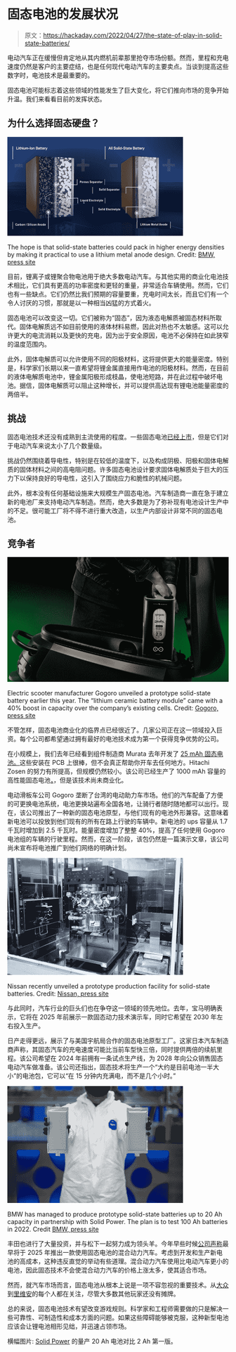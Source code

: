 # 固态电池的发展状况

> 原文：<https://hackaday.com/2022/04/27/the-state-of-play-in-solid-state-batteries/>

电动汽车正在缓慢但肯定地从其内燃机前辈那里抢夺市场份额。然而，里程和充电速度仍然是客户的主要症结，也是任何现代电动汽车的主要卖点。当谈到提高这些数字时，电池技术是最重要的。

固态电池可能标志着这些领域的性能发生了巨大变化，将它们推向市场的竞争开始升温。我们来看看目前的发挥状态。

## 为什么选择固态硬盘？

![](img/7c83802d48c95a6a57e12ad79d793407.png)

The hope is that solid-state batteries could pack in higher energy densities by making it practical to use a lithium metal anode design. Credit: [BMW, press site](https://www.press.bmwgroup.com/global/article/detail/T0331495EN/bmw-group-strengthens-leadership-position-in-battery-technology-with-investment-in-solid-state-innovator-solid-power?language=en)

目前，锂离子或锂聚合物电池用于绝大多数电动汽车。与其他实用的商业化电池技术相比，它们具有更高的功率密度和更轻的重量，非常适合车辆使用。然而，它们也有一些缺点。它们仍然比我们预期的容量要重，充电时间太长，而且它们有一个令人讨厌的习惯，那就是以一种相当凶猛的方式着火。

固态电池可以改变这一切。它们被称为“固态”，因为液态电解质被固态材料所取代。固体电解质远不如目前使用的液体材料易燃，因此对热也不太敏感。这可以允许更大的电流消耗以及更快的充电，因为出于安全原因，电池不必保持在如此狭窄的温度范围内。

此外，固体电解质可以允许使用不同的阳极材料，这将提供更大的能量密度。特别是，科学家们长期以来一直希望将锂金属直接用作电池的阳极材料。然而，在目前的液体电解质电池中，锂金属阳极形成枝晶，使电池短路，并在此过程中破坏电池。据信，固体电解质可以阻止这种增长，并可以提供高达现有锂电池能量密度的两倍半。

## 挑战

固态电池技术还没有成熟到主流使用的程度。一些固态电池[已经上市](https://hackaday.com/2021/08/03/murata-to-deliver-solid-state-batteries-to-market-in-the-fall/)，但是它们对于电动汽车来说太小了几个数量级。

挑战仍然围绕着导电性，特别是在较低的温度下，以及构成阴极、阳极和固体电解质的固体材料之间的高电阻问题。许多固态电池设计要求固体电解质处于巨大的压力下以保持良好的导电性，这引入了围绕应力和脆性的机械问题。

此外，根本没有任何基础设施来大规模生产固态电池。汽车制造商一直在急于建立新的电池厂来支持电动汽车制造。然而，绝大多数是为了弥补现有电池设计生产中的不足。很可能工厂将不得不进行重大改造，以生产内部设计非常不同的固态电池。

## 竞争者

![](img/7b6963f6828a9e1dfe7114e49d1e2d0d.png)

Electric scooter manufacturer Gogoro unveiled a prototype solid-state battery earlier this year. The “lithium ceramic battery module” came with a 40% boost in capacity over the company’s existing cells. Credit: [Gogoro, press site](https://www.gogoro.com/news/solid-state-battery/)

不管怎样，固态电池商业化的临界点已经很近了。几家公司正在这一领域投入巨资。每个公司都希望通过拥有最好的电池技术成为第一个获得竞争优势的公司。

在小规模上，我们去年已经看到组件制造商 Murata 去年开发了 [25 mAh 固态电池。](https://hackaday.com/2021/08/03/murata-to-deliver-solid-state-batteries-to-market-in-the-fall/)这些安装在 PCB 上很棒，但不会真正帮助你开车去任何地方。Hitachi Zosen 的努力有所提高，但规模仍然较小。该公司已经生产了 1000 mAh 容量的高性能固态电池[，](https://asia.nikkei.com/Business/Energy/World-s-highest-capacity-solid-state-battery-developed-in-Japan)，但是该技术尚未商业化。

电动滑板车公司 Gogoro 垄断了台湾的电动助力车市场。他们的汽车配备了方便的可更换电池系统，电池更换站遍布全国各地，让骑行者随时随地都可以出行。现在，该公司推出了一种新的固态电池原型，与他们现有的电池外形兼容。这意味着新电池可以投放到他们现有的所有在路上行驶的车辆中。新电池的 ups 容量从 1.7 千瓦时增加到 2.5 千瓦时。能量密度增加了整整 40%，提高了任何使用 Gogoro 电池组的车辆的行驶里程。然而，在这一阶段，该包仍然是一篇演示文章，该公司尚未宣布将电池推广到他们网络的明确计划。

![](img/5bd797c455b304136f86495cf8076830.png)

Nissan recently unveiled a prototype production facility for solid-state batteries. Credit: [Nissan, press site](https://global.nissannews.com/en/releases/release-8aef385f4e3efd0619b175c665007f52-nissan-prototype-production-facility-for-all-solid-state-batteries#)

与此同时，汽车行业的巨头们也在争夺这一领域的领先地位。去年，宝马明确表示，它将在 2025 年前展示一款固态动力技术演示车，同时它希望在 2030 年左右投入生产。

日产走得更远，展示了与美国宇航局合作的固态电池原型工厂。这家日本汽车制造商声称，其固态汽车的充电速度可能比当前车型快三倍，同时提供两倍的续航里程。该公司希望在 2024 年前拥有一条试点生产线，为 2028 年向公众销售固态电动汽车做准备。该公司还指出，固态技术将生产一个“大约是目前电池一半大小”的电池包，它可以“在 15 分钟内充满电，而不是几个小时。”

![](img/932b8aa64d0c22ce72d330331062fa45.png)

BMW has managed to produce prototype solid-state batteries up to 20 Ah capacity in partnership with Solid Power. The plan is to test 100 Ah batteries in 2022\. Credit [BMW, press site](https://www.press.bmwgroup.com/global/article/detail/T0331495EN/bmw-group-strengthens-leadership-position-in-battery-technology-with-investment-in-solid-state-innovator-solid-power?language=en)

丰田也进行了大量投资，并与松下一起努力成为领头羊。今年早些时候[公司声称](https://www.motor1.com/news/559226/toyota-production-car-solid-state-battery-2025/)最早将于 2025 年推出一款使用固态电池的混合动力汽车。考虑到开发和生产新电池的高成本，这种违反直觉的举动有些道理。混合动力汽车使用比电动汽车更小的电池，因此固态技术不会使混合动力汽车的价格上涨太多，使其适合市场。

然而，就汽车市场而言，固态电池从根本上说是一项不容忽视的重要技术。从[大众](https://www.carsales.com.au/editorial/details/volkswagen-group-solid-state-ev-batteries-still-a-decade-away-132562/)到[里维安](https://electrek.co/2021/03/02/rivian-planning-to-manufacture-solid-state-batteries/)的每个人都在关注，尽管大多数其他玩家还没有摊牌。

总的来说，固态电池技术有望改变游戏规则。科学家和工程师需要做的只是解决一些可靠性、可制造性和成本方面的问题。如果这些障碍能够被克服，这种新型电池应该会让锂电池相形见绌，并迅速占领市场。

横幅图片: [Solid Power](https://solidpowerbattery.com/) 的量产 20 Ah 电池对比 2 Ah 第一版。
